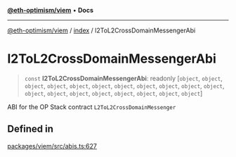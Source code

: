 [**@eth-optimism/viem**](../../README.md) • **Docs**

***

[@eth-optimism/viem](../../README.md) / [index](../README.md) / l2ToL2CrossDomainMessengerAbi

# l2ToL2CrossDomainMessengerAbi

> `const` **l2ToL2CrossDomainMessengerAbi**: readonly [`object`, `object`, `object`, `object`, `object`, `object`, `object`, `object`, `object`, `object`, `object`, `object`, `object`, `object`, `object`, `object`, `object`, `object`, `object`]

ABI for the OP Stack contract `L2ToL2CrossDomainMessenger`

## Defined in

[packages/viem/src/abis.ts:627](https://github.com/ethereum-optimism/ecosystem/blob/509126ba0cdf7aa275bf036a8830332f4d366781/packages/viem/src/abis.ts#L627)
